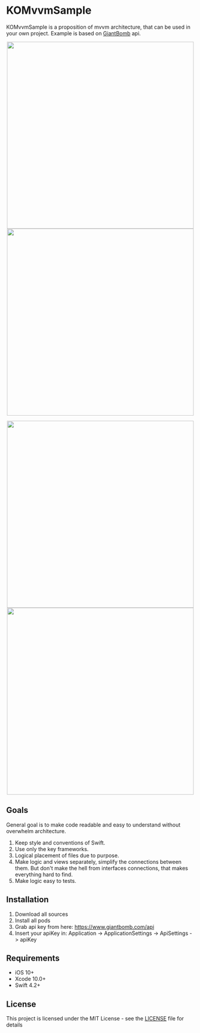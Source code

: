 # KOMvvmSample

KOMvvmSample is a proposition of mvvm architecture, that can be used in your own project. Example is based on [GiantBomb](https://www.giantbomb.com/api) api.

<p align="center">
<img src="ReadmeImages/GamesList.png" width="500">
<img src="ReadmeImages/GamesCollection.png" width="500">
</p>
<p align="center">
<img src="ReadmeImages/GamesFilters.png" width="500">
<img src="ReadmeImages/GameDetails.png" width="500">
</p>

## Goals

General goal is to make code readable and easy to understand without overwhelm architecture.

1. Keep style and conventions of Swift.
2. Use only the key frameworks.
3. Logical placement of files due to purpose.
4. Make logic and views separately, simplify the connections between them. But don't make the hell from interfaces connections, that makes everything hard to find.
5. Make logic easy to tests.

## Installation

1. Download all sources
2. Install all pods
3. Grab api key from here: https://www.giantbomb.com/api
4. Insert your apiKey in: 
    Application -> ApplicationSettings -> ApiSettings -> apiKey

## Requirements

* iOS 10+
* Xcode 10.0+
* Swift 4.2+

## License

This project is licensed under the MIT License - see the [LICENSE](LICENSE) file for details
